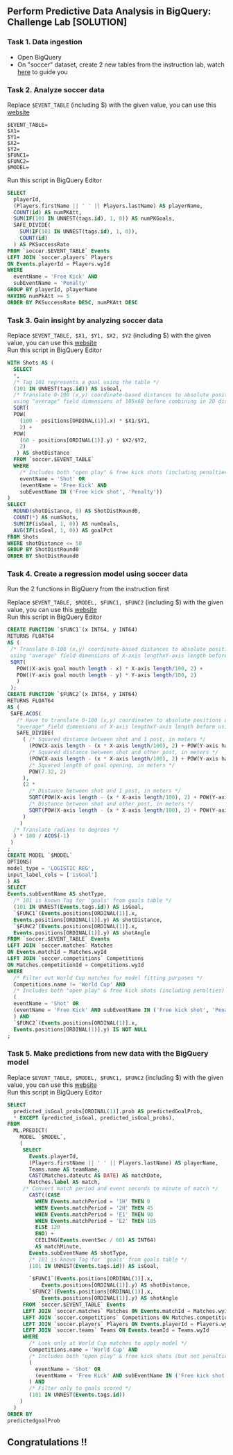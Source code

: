 ## Perform Predictive Data Analysis in BigQuery: Challenge Lab [SOLUTION]

### Task 1. Data ingestion
* Open BigQuery
* On "soccer" dataset, create 2 new tables from the instruction lab, watch [here](https://console.cloud.google.com/functions/add) to guide you

### Task 2. Analyze soccer data
Replace ```$EVENT_TABLE``` (including $) with the given value, you can use this [website](https://www.browserling.com/tools/text-replace) <br />
```
$EVENT_TABLE=
$X1=
$Y1=
$X2=
$Y2=
$FUNC1=
$FUNC2=
$MODEL=
```
Run this script in BigQuery Editor
```sql
SELECT
  playerId,
  (Players.firstName || ' ' || Players.lastName) AS playerName,
  COUNT(id) AS numPKAtt,
  SUM(IF(101 IN UNNEST(tags.id), 1, 0)) AS numPKGoals,
  SAFE_DIVIDE(
    SUM(IF(101 IN UNNEST(tags.id), 1, 0)),
    COUNT(id)
  ) AS PKSuccessRate
FROM `soccer.$EVENT_TABLE` Events
LEFT JOIN `soccer.players` Players
ON Events.playerId = Players.wyId
WHERE
  eventName = 'Free Kick' AND
  subEventName = 'Penalty'
GROUP BY playerId, playerName
HAVING numPkAtt >= 5
ORDER BY PKSuccessRate DESC, numPKAtt DESC
```

### Task 3. Gain insight by analyzing soccer data
Replace ```$EVENT_TABLE, $X1, $Y1, $X2, $Y2``` (including $) with the given value, you can use this [website](https://www.browserling.com/tools/text-replace) <br />
Run this script in BigQuery Editor
```sql
WITH Shots AS (
  SELECT
  *,
  /* Tag 101 represents a goal using the table */
  (101 IN UNNEST(tags.id)) AS isGoal,
  /* Translate 0-100 (x,y) coordinate-based distances to absolute positions
  using "average" field dimensions of 105x68 before combining in 2D dist calc */
  SQRT(
  POW(
    (100 - positions[ORDINAL(1)].x) * $X1/$Y1,
    2) +
  POW(
    (60 - positions[ORDINAL(1)].y) * $X2/$Y2,
    2)
   ) AS shotDistance
  FROM `soccer.$EVENT_TABLE`
  WHERE
    /* Includes both "open play" & free kick shots (including penalties) */
    eventName = 'Shot' OR
    (eventName = 'Free Kick' AND
    subEventName IN ('Free kick shot', 'Penalty'))
)
SELECT
  ROUND(shotDistance, 0) AS ShotDistRound0,
  COUNT(*) AS numShots,
  SUM(IF(isGoal, 1, 0)) AS numGoals,
  AVG(IF(isGoal, 1, 0)) AS goalPct
FROM Shots
WHERE shotDistance <= 50
GROUP BY ShotDistRound0
ORDER BY ShotDistRound0
```

### Task 4. Create a regression model using soccer data
Run the 2 functions in BigQuery from the instruction first

Replace ```$EVENT_TABLE, $MODEL, $FUNC1, $FUNC2``` (including $) with the given value, you can use this [website](https://www.browserling.com/tools/text-replace) <br />
Run this script in BigQuery Editor
```sql
CREATE FUNCTION `$FUNC1`(x INT64, y INT64)
RETURNS FLOAT64
AS (
 /* Translate 0-100 (x,y) coordinate-based distances to absolute positions
 using "average" field dimensions of X-axis lengthxY-axis length before combining in 2D dist calc */
 SQRT(
   POW((X-axis goal mouth length - x) * X-axis length/100, 2) +
   POW((Y-axis goal mouth length - y) * Y-axis length/100, 2)
   )
 );
CREATE FUNCTION `$FUNC2`(x INT64, y INT64)
RETURNS FLOAT64
AS (
 SAFE.ACOS(
   /* Have to translate 0-100 (x,y) coordinates to absolute positions using
   "average" field dimensions of X-axis lengthxY-axis length before using in various distance calcs */
   SAFE_DIVIDE(
     ( /* Squared distance between shot and 1 post, in meters */
       (POW(X-axis length - (x * X-axis length/100), 2) + POW(Y-axis half + (7.32/2) - (y * Y-axis length/100), 2)) +
       /* Squared distance between shot and other post, in meters */
       (POW(X-axis length - (x * X-axis length/100), 2) + POW(Y-axis half - (7.32/2) - (y * Y-axis length/100), 2)) -
       /* Squared length of goal opening, in meters */
       POW(7.32, 2)
     ),
     (2 *
       /* Distance between shot and 1 post, in meters */
       SQRT(POW(X-axis length - (x * X-axis length/100), 2) + POW(Y-axis half + 7.32/2 - (y * Y-axis length/100), 2)) *
       /* Distance between shot and other post, in meters */
       SQRT(POW(X-axis length - (x * X-axis length/100), 2) + POW(Y-axis half - 7.32/2 - (y * Y-axis length/100), 2))
     )
    )
  /* Translate radians to degrees */
  ) * 180 / ACOS(-1)
 )
;
CREATE MODEL `$MODEL`
OPTIONS(
model_type = 'LOGISTIC_REG',
input_label_cols = ['isGoal']
) AS
SELECT
Events.subEventName AS shotType,
  /* 101 is known Tag for 'goals' from goals table */
  (101 IN UNNEST(Events.tags.id)) AS isGoal,
  `$FUNC1`(Events.positions[ORDINAL(1)].x,
  Events.positions[ORDINAL(1)].y) AS shotDistance,
  `$FUNC2`(Events.positions[ORDINAL(1)].x,
  Events.positions[ORDINAL(1)].y) AS shotAngle
FROM `soccer.$EVENT_TABLE` Events
LEFT JOIN `soccer.matches` Matches
ON Events.matchId = Matches.wyId
LEFT JOIN `soccer.competitions` Competitions
ON Matches.competitionId = Competitions.wyId
WHERE
  /* Filter out World Cup matches for model fitting purposes */
  Competitions.name != 'World Cup' AND
  /* Includes both "open play" & free kick shots (including penalties) */
  (
  eventName = 'Shot' OR
  (eventName = 'Free Kick' AND subEventName IN ('Free kick shot', 'Penalty'))
  ) AND
  `$FUNC2`(Events.positions[ORDINAL(1)].x,
  Events.positions[ORDINAL(1)].y) IS NOT NULL
;
```

### Task 5. Make predictions from new data with the BigQuery model
Replace ```$EVENT_TABLE, $MODEL, $FUNC1, $FUNC2``` (including $) with the given value, you can use this [website](https://www.browserling.com/tools/text-replace) <br />
Run this script in BigQuery Editor
```sql
SELECT
  predicted_isGoal_probs[ORDINAL(1)].prob AS predictedGoalProb,
  * EXCEPT (predicted_isGoal, predicted_isGoal_probs),
FROM
  ML.PREDICT(
    MODEL `$MODEL`, 
    (
     SELECT
       Events.playerId,
       (Players.firstName || ' ' || Players.lastName) AS playerName,
       Teams.name AS teamName,
       CAST(Matches.dateutc AS DATE) AS matchDate,
       Matches.label AS match,
     /* Convert match period and event seconds to minute of match */
       CAST((CASE
         WHEN Events.matchPeriod = '1H' THEN 0
         WHEN Events.matchPeriod = '2H' THEN 45
         WHEN Events.matchPeriod = 'E1' THEN 90
         WHEN Events.matchPeriod = 'E2' THEN 105
         ELSE 120
         END) +
         CEILING(Events.eventSec / 60) AS INT64)
         AS matchMinute,
       Events.subEventName AS shotType,
       /* 101 is known Tag for 'goals' from goals table */
       (101 IN UNNEST(Events.tags.id)) AS isGoal,
     
       `$FUNC1`(Events.positions[ORDINAL(1)].x,
           Events.positions[ORDINAL(1)].y) AS shotDistance,
       `$FUNC2`(Events.positions[ORDINAL(1)].x,
           Events.positions[ORDINAL(1)].y) AS shotAngle
     FROM `soccer.$EVENT_TABLE` Events
     LEFT JOIN `soccer.matches` Matches ON Events.matchId = Matches.wyId
     LEFT JOIN `soccer.competitions` Competitions ON Matches.competitionId = Competitions.wyId
     LEFT JOIN `soccer.players` Players ON Events.playerId = Players.wyId
     LEFT JOIN `soccer.teams` Teams ON Events.teamId = Teams.wyId
     WHERE
       /* Look only at World Cup matches to apply model */
       Competitions.name = 'World Cup' AND
       /* Includes both "open play" & free kick shots (but not penalties) */
       (
         eventName = 'Shot' OR
         (eventName = 'Free Kick' AND subEventName IN ('Free kick shot'))
       ) AND
       /* Filter only to goals scored */
       (101 IN UNNEST(Events.tags.id))
    )
  )
ORDER BY
predictedgoalProb
```

## Congratulations !! 
